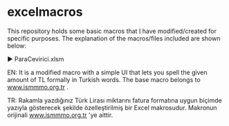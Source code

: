 # excelmacros
This repository holds some basic macros that I have modified/created for specific purposes. The explanation of the macros/files included are shown below: 

► ParaCevirici.xlsm

  EN: It is a modified macro with a simple UI that lets you spell the given amount of TL formally in Turkish words. The base macro belongs to www.ismmmo.org.tr .

  TR: Rakamla yazdığınız Türk Lirası miktarını fatura formatına uygun biçimde yazıyla gösterecek şekilde özelleştirilmiş bir Excel makrosudur. Makronun orijinali www.ismmmo.org.tr 'ye aittir.
